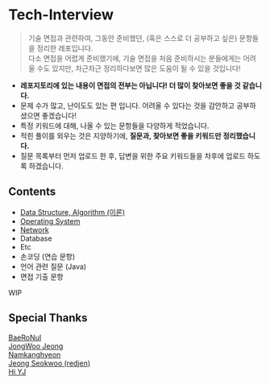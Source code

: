 # Tech-Interview

> 기술 면접과 관련하여, 그동안 준비했던, (혹은 스스로 더 공부하고 싶은) 문항들을 정리한 레포입니다.  
> 다소 면접을 어렵게 준비했기에, 기술 면접을 처음 준비하시는 분들에게는 어려울 수도 있지만, 차근차근 정리하다보면 많은 도움이 될 수 있을 것입니다!

- **레포지토리에 있는 내용이 면접의 전부는 아닙니다! 더 많이 찾아보면 좋을 것 같습니다.**
- 문제 수가 많고, 난이도도 있는 편 입니다. 어려울 수 있다는 것을 감안하고 공부하셨으면 좋겠습니다!
- 특정 키워드에 대해, 나올 수 있는 문항들을 다양하게 적었습니다.
- 적힌 풀이를 외우는 것은 지양하기에, **질문과, 찾아보면 좋을 키워드만 정리했습니다.**
- 질문 목록부터 먼저 업로드 한 후, 답변을 위한 주요 키워드들을 차후에 업로드 하도록 하겠습니다.

## Contents

- [Data Structure, Algorithm (이론)](https://github.com/VSFe/Tech-Interview/blob/main/01-DATA_STRUCTURE_ALGORITHM.md)
- [Operating System](https://github.com/VSFe/Tech-Interview/blob/main/02-OPERATING_SYSTEM.md)
- [Network](https://github.com/VSFe/Tech-Interview/blob/main/03-NETWORK.md)
- Database
- Etc
- 손코딩 (연습 문항)
- 언어 관련 질문 (Java)
- 면접 기출 문항

WIP

## Special Thanks

[BaeRoNuI](https://github.com/BaeRoNuI)  
[JongWoo Jeong](https://github.com/knight7024)  
[Namkanghyeon](https://github.com/Namkanghyeon)  
[Jeong Seokwoo (redjen)](https://github.com/redjen8)  
[Hi YJ](https://github.com/0general)
